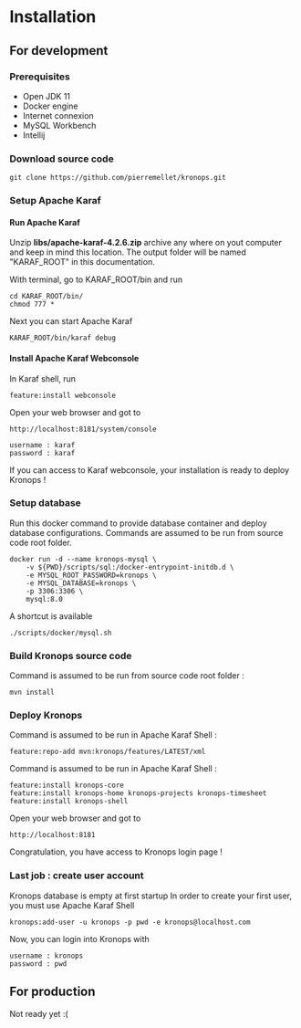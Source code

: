 # Installation

## For development

### Prerequisites

- Open JDK 11
- Docker engine
- Internet connexion
- MySQL Workbench
- Intellij

### Download source code

    git clone https://github.com/pierremellet/kronops.git

### Setup Apache Karaf


#### Run Apache Karaf 
Unzip **libs/apache-karaf-4.2.6.zip** archive any where on yout computer and keep in mind this location.
The output folder will be named "KARAF_ROOT" in this documentation.

With terminal, go to KARAF_ROOT/bin and run 

    cd KARAF_ROOT/bin/
    chmod 777 *
    
Next you can start Apache Karaf

    KARAF_ROOT/bin/karaf debug
    
#### Install Apache Karaf Webconsole

In Karaf shell, run 

    feature:install webconsole
 
Open your web browser and got to 

    http://localhost:8181/system/console
    
    username : karaf
    password : karaf

If you can access to Karaf webconsole, your installation is ready to deploy Kronops !

### Setup database

Run this docker command to provide database container and deploy database configurations. 
Commands are assumed to be run from source code root folder. 

    docker run -d --name kronops-mysql \
        -v ${PWD}/scripts/sql:/docker-entrypoint-initdb.d \
        -e MYSQL_ROOT_PASSWORD=kronops \
        -e MYSQL_DATABASE=kronops \
        -p 3306:3306 \
        mysql:8.0
        
A shortcut is available 

    ./scripts/docker/mysql.sh
    

### Build Kronops source code

Command is assumed to be run from source code root folder :

    mvn install    
    

### Deploy Kronops


Command is assumed to be run in Apache Karaf Shell :

    feature:repo-add mvn:kronops/features/LATEST/xml


Command is assumed to be run in Apache Karaf Shell :

    feature:install kronops-core 
    feature:install kronops-home kronops-projects kronops-timesheet  
    feature:install kronops-shell  

Open your web browser and got to 

    http://localhost:8181
    
Congratulation, you have access to Kronops login page !

### Last job : create user account

Kronops database is empty at first startup
In order to create your first user, you must use Apache Karaf Shell 

    kronops:add-user -u kronops -p pwd -e kronops@localhost.com
        
Now, you can login into Kronops with 

    username : kronops
    password : pwd      
        
## For production

Not ready yet :(
